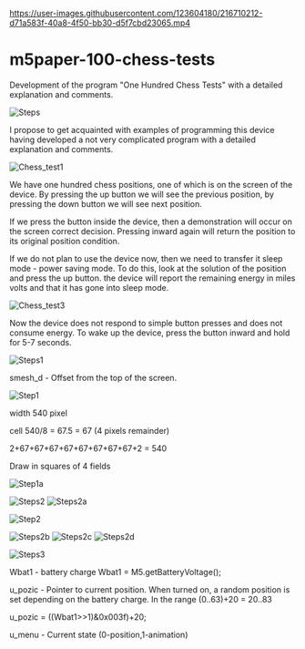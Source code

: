 

https://user-images.githubusercontent.com/123604180/216710212-d71a583f-40a8-4f50-bb30-d5f7cbd23065.mp4

# m5paper-100-chess-tests
  Development of the program "One Hundred Chess Tests" with a detailed explanation and comments.
  
![Steps](https://user-images.githubusercontent.com/123604180/216603021-c671f4eb-6af7-42f6-8ee6-7a7734793407.png)

  I propose to get acquainted with examples of programming this device
having developed a not very complicated program with a detailed explanation and
comments.

![Chess_test1](https://user-images.githubusercontent.com/123604180/215561834-b665babd-4bc5-4c52-ac05-12b1b60a2625.png)

  We have one hundred chess positions, one of which is on the screen of the device.
By pressing the up button we will see the previous position, by pressing the down
button we will see next position.

  If we press the button inside the device, then a demonstration will occur on the screen
correct decision. Pressing inward again will return the position to its original position
condition.

  If we do not plan to use the device now, then we need to transfer it
sleep mode - power saving mode. To do this, look at the solution of the position
and press the up button. the device will report the remaining energy in miles volts and
that it has gone into sleep mode.

![Chess_test3](https://user-images.githubusercontent.com/123604180/215562811-cad6c16e-82f6-4ea2-a36b-5a48af777c17.png)

  Now the device does not respond to simple button presses and does not consume energy.
To wake up the device, press the button inward and hold for 5-7 seconds.

![Steps1](https://user-images.githubusercontent.com/123604180/216712285-1276b2e2-5c8a-470b-8312-e1b1548cb60c.png)

smesh_d - Offset from the top of the screen.

![Step1](https://user-images.githubusercontent.com/123604180/216608160-eb4640d3-11b6-44ef-9273-915effe656e3.png)

  width 540 pixel
  
  cell 540/8 = 67.5 = 67 (4 pixels remainder)
  
  2+67+67+67+67+67+67+67+67+2 = 540
  
  Draw in squares of 4 fields
  
  ![Step1a](https://user-images.githubusercontent.com/123604180/216630382-95083958-eb98-49d0-a49c-ec664f695169.png)

![Steps2](https://user-images.githubusercontent.com/123604180/216787825-f63eb3df-9759-453e-a252-533be7b8a9a1.png)
![Steps2a](https://user-images.githubusercontent.com/123604180/216792640-8c0e8927-fa65-4ac1-a1c1-71f30172684f.png)


![Step2](https://user-images.githubusercontent.com/123604180/216787816-8c9012dc-f10d-474e-9c4b-2457b26e6f90.png)

![Steps2b](https://user-images.githubusercontent.com/123604180/216790927-e1fbf246-5771-47e1-8e2e-655f25f97051.png)
![Steps2c](https://user-images.githubusercontent.com/123604180/216791343-cc8075d4-8acf-4025-9639-b1bffa79e026.png)
![Steps2d](https://user-images.githubusercontent.com/123604180/216792654-94bc0b26-d9f0-4fce-a222-5d8a67edf403.png)

![Steps3](https://user-images.githubusercontent.com/123604180/216845191-2a6ce4c9-c0d5-4c0c-a683-b78f5b771ce5.png)

Wbat1   - battery charge                  Wbat1 = M5.getBatteryVoltage();

u_pozic - Pointer to current position.
When turned on, a random position is set depending on the battery charge.
In the range (0..63)+20 = 20..83

u_pozic = ((Wbat1>>1)&0x003f)+20;

u_menu - Current state  (0-position,1-animation) 

 
